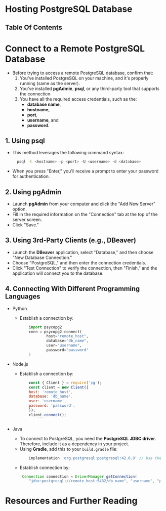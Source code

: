 # Hosting PostgreSQL Database

## Table Of Contents

# Connect to a Remote PostgreSQL Database

- Before trying to access a remote PostgreSQL database, confirm that:
  1. You've installed PostgreSQL on your machine, and it's properly running (same as the server).
  2. You've installed **pgAdmin**, **psql**, or any third-party tool that supports the connection
  3. You have all the required access credentials, such as the:
     - **database name**,
     - **hostname**,
     - **port**,
     - **username**, and
     - **password**.

## 1. Using psql

- This method leverages the following command syntax:
  ```sh
    psql -h <hostname> -p <port> -U <username> -d <database>
  ```
- When you press "Enter," you'll receive a prompt to enter your password for authentication.

## 2. Using pgAdmin

- Launch **pgAdmin** from your computer and click the "Add New Server" option.
- Fill in the required information on the "Connection" tab at the top of the server screen.
- Click "Save."

## 3. Using 3rd-Party Clients (e.g., DBeaver)

- Launch the **DBeaver** application, select "Database," and then choose "New Database Connection."
- Choose "PostgreSQL," and then enter the connection credentials.
- Click "Test Connection" to verify the connection, then "Finish," and the application will connect you to the database.

## 4. Connecting With Different Programming Languages

- Python

  - Establish a connection by:
    ```py
        import psycopg2
        conn = psycopg2.connect(
                host="remote_host",
                database="db_name",
                user="username",
                password="password"
        )
    ```

- Node.js

  - Establish a connection by:
    ````js
        const { Client } = require('pg');
        const client = new Client({
        host: 'remote_host',
        database: 'db_name',
        user: 'username',
        password: 'password',
        });
        client.connect();
            ```
    ````

- Java
  - To connect to PostgreSQL, you need the **PostgreSQL JDBC driver**. Therefore, include it as a dependency in your project.
  - Using **Gradle**, add this to your `build.gradle` file:
    ```gradle
        implementation 'org.postgresql:postgresql:42.6.0' // Use the latest version
    ```
  - Establish connection by:
    ```java
     Connection connection = DriverManager.getConnection(
        "jdbc:postgresql://remote_host:5432/db_name", "username", "password");
    ```

# Resources and Further Reading
